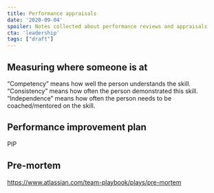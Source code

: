 ```yaml
---
title: Performance appraisals
date: '2020-09-04'
spoiler: Notes collected about performance reviews and appraisals
cta: 'leadership'
tags: ["draft"]
---
```


## Measuring where someone is at

“Competency” means how well the person understands the skill.
“Consistency” means how often the person demonstrated this skill.
“Independence” means how often the person needs to be coached/mentored on the skill.

## Performance improvement plan

PIP

## Pre-mortem

https://www.atlassian.com/team-playbook/plays/pre-mortem